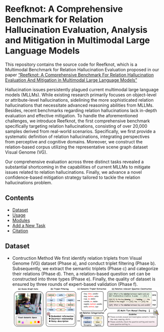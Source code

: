 # Reefknot: A Comprehensive Benchmark for Relation Hallucination Evaluation, Analysis and Mitigation in Multimodal Large Language Models

This repository contains the source code for Reefknot, which is a Multimodal Benchmark for Relation Hallucination Evaluation proposed in our paper [ “Reefknot: A Comprehensive Benchmark For Relation Hallucination Evaluation And Mitigation in Multimodal Large Language Models”](https://openreview.net/forum?id=aRQi5gHpcF)

Hallucination issues persistently plagued current multimodal large language models (MLLMs). While existing research primarily focuses on object-level or attribute-level hallucinations, sidelining the more sophisticated relation hallucinations that necessitate advanced reasoning abilities from MLLMs. Besides, recent benchmarks regarding relation hallucinations lack in-depth evaluation and effective mitigation. To handle the aforementioned challenges, we introduce Reefknot, the first comprehensive benchmark specifically targeting relation hallucinations, consisting of over 20,000 samples derived from real-world scenarios. Specifically, we first provide a systematic definition of relation hallucinations, integrating perspectives from perceptive and cognitive domains. Moreover, we construct the relation-based corpus utilizing the representative scene graph dataset Visual Genome (VG).

Our comprehensive evaluation across three distinct tasks revealed a substantial shortcoming in the capabilities of current MLLMs to mitigate issues related to relation hallucinations. Finally, we advance a novel confidence-based mitigation strategy tailored to tackle the relation hallucinations problem.

## Contents
* [Dataset](#dataset)
* [Usage](#usage)
* [Modules](#modules)
* [Add a New Task](#add-a-new-task)
* [Citation](#citation)

## Dataset
- Contruction Method
We first identify relation triplets from Visual Genome (VG) dataset (Phase a), and conduct triplet filtering (Phase b). Subsequently, we extract the semantic triplets (Phase c) and categorize their relations (Phase d). Then, a relation-based question set can be constructed into three types (Phase e). Finally, the quality of dataset is ensured by three rounds of expert-based validation (Phase f).
![](img/data_pipeline.png)

